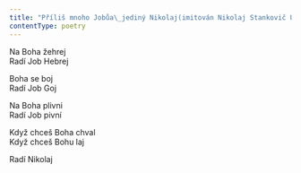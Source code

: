 ```yaml
---
title: "Příliš mnoho Jobůa\_jediný Nikolaj(imitován Nikolaj Stankovič U\_Svitáků)"
contentType: poetry
---
```


<section>

Na Boha žehrej  
Radí Job Hebrej

</section>

<section>

Boha se boj  
Radí Job Goj

</section>

<section>

Na Boha plivni  
Radí Job pivní

</section>

<section>

Když chceš Boha chval  
Když chceš Bohu laj

</section>

<section>

Radí Nikolaj

</section>
